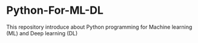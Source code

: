 # Python-For-ML-DL
This repository introduce about Python programming for Machine learning (ML) and Deep learning (DL)
